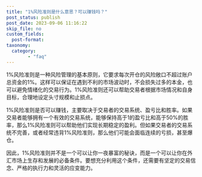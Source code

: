 ```yaml
---
title: "1%风险准则是什么意思？可以赚钱吗？"
post_status: publish
post_date: 2023-09-06 11:16:22
skip_file: no
custom_fields: 
  post-format: 
taxonomy:
  category:
        - "faq"
---
```


1%风险准则是一种风险管理的基本原则，它要求每次开仓的风险敞口不超过账户总资金的1%。这样可以保证在遇到不利的市场波动时，不会损失过多的本金，也可以避免情绪化的交易行为。1%风险准则还可以帮助交易者根据市场情况和自身目标，合理地设定头寸规模和止损点。

1%风险准则是否可以赚钱，主要取决于交易者的交易系统、盈亏比和胜率。如果交易者能够拥有一个有效的交易系统，能够保持高于1的盈亏比和高于50%的胜率，那么1%风险准则可以帮助他们实现长期稳定的盈利。但如果交易者的交易系统不完善，或者经常违背1%风险准则，那么他们可能会面临连续的亏损，甚至爆仓。

因此，1%风险准则并不是一个可以让你一夜暴富的秘诀，而是一个可以让你在外汇市场上生存和发展的必备条件。要想充分利用这个条件，还需要有坚定的交易信念、严格的执行力和灵活的应变能力。

